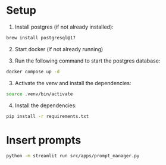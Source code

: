 # Setup

1. Install postgres (if not already installed):

```bash
brew install postgresql@17
```

2. Start docker (if not already running)

3. Run the following command to start the postgres database:

```bash
docker compose up -d
```

3. Activate the venv and install the dependencies:

```bash
source .venv/bin/activate
```

4. Install the dependencies:

```bash
pip install -r requirements.txt
```

# Insert prompts

```bash
python -m streamlit run src/apps/prompt_manager.py
```
